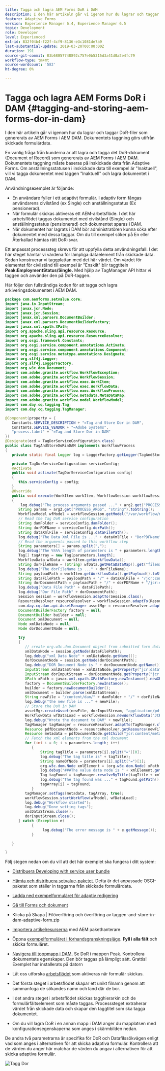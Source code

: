 ```yaml
---
title: Tagga och lagra AEM Forms DoR i DAM
description: I den här artikeln går vi igenom hur du lagrar och taggar DoR-filer som genererats av AEM Forms i AEM DAM. Dokumentets taggning görs utifrån skickade formulärdata.
feature: Adaptive Forms
version: Experience Manager 6.4, Experience Manager 6.5
topic: Development
role: Developer
level: Experienced
exl-id: 832f04b4-f22f-4cf9-8136-e3c1081de7a9
last-substantial-update: 2019-03-20T00:00:00Z
duration: 191
source-git-commit: 03b68057748892c757e0b5315d3a41d0a2e4fc79
workflow-type: tm+mt
source-wordcount: '582'
ht-degree: 0%

---
```


# Tagga och lagra AEM Forms DoR i DAM {#tagging-and-storing-aem-forms-dor-in-dam}

I den här artikeln går vi igenom hur du lagrar och taggar DoR-filer som genererats av AEM Forms i AEM DAM. Dokumentets taggning görs utifrån skickade formulärdata.

En vanlig fråga från kunderna är att lagra och tagga det DoR-dokument (Document of Record) som genererats av AEM Forms i AEM DAM. Dokumentets taggning måste baseras på inskickade data från Adaptive Forms. Om anställningsstatusen i inskickade data till exempel är &quot;Inaktuell&quot;, vill vi tagga dokumentet med taggen &quot;Inaktuell&quot; och lagra dokumentet i DAM.

Användningsexemplet är följande:

* En användare fyller i ett adaptivt formulär. I adaptiv form fångas användarens civilstånd (ex Single) och anställningsstatus (Ex pensionerad).
* När formulär skickas aktiveras ett AEM-arbetsflöde. I det här arbetsflödet taggas dokumentet med civilstånd (Single) och anställningsstatus (pensionerad) och dokumentet sparas i DAM.
* När dokumentet har lagrats i DAM bör administratören kunna söka efter dokumentet med dessa taggar. Om du till exempel söker på En eller Återkallad hämtas rätt DoR-svar.

Ett anpassat processsteg skrevs för att uppfylla detta användningsfall. I det här steget hämtar vi värdena för lämpliga dataelement från skickade data. Sedan konstruerar vi taggplattan med det här värdet. Om värdet för elementet för civilstånd till exempel är &quot;Enskilt&quot; blir taggtiteln **Peak:EmploymentStatus/Single. &#x200B;** Med hjälp av TagManager API hittar vi taggen och använder den på DoR-taggen.

Här följer den fullständiga koden för att tagga och lagra arkiveringsdokumentet i AEM DAM.

```java
package com.aemforms.setvalue.core;
import java.io.InputStream;
import javax.jcr.Node;
import javax.jcr.Session;
import javax.xml.parsers.DocumentBuilder;
import javax.xml.parsers.DocumentBuilderFactory;
import javax.xml.xpath.XPath;
import org.apache.sling.api.resource.Resource;
import org.apache.sling.api.resource.ResourceResolver;
import org.osgi.framework.Constants;
import org.osgi.service.component.annotations.Activate;
import org.osgi.service.component.annotations.Component;
import org.osgi.service.metatype.annotations.Designate;
import org.slf4j.Logger;
import org.slf4j.LoggerFactory;
import org.w3c.dom.Document;
import com.adobe.granite.workflow.WorkflowException;
import com.adobe.granite.workflow.WorkflowSession;
import com.adobe.granite.workflow.exec.WorkItem;
import com.adobe.granite.workflow.exec.WorkflowData;
import com.adobe.granite.workflow.exec.WorkflowProcess;
import com.adobe.granite.workflow.metadata.MetaDataMap;
import com.adobe.granite.workflow.model.WorkflowModel;
import com.day.cq.tagging.Tag;
import com.day.cq.tagging.TagManager;

@Component(property = {
   Constants.SERVICE_DESCRIPTION + "=Tag and Store Dor in DAM",
   Constants.SERVICE_VENDOR + "=Adobe Systems",
   "process.label" + "=Tag and Store Dor in DAM"
})
@Designate(ocd = TagDorServiceConfiguration.class)
public class TagAndStoreDoRinDAM implements WorkflowProcess
{
   private static final Logger log = LoggerFactory.getLogger(TagAndStoreDoRinDAM.class);

   private TagDorServiceConfiguration serviceConfig;
   @Activate
   public void activate(TagDorServiceConfiguration config)
   {
      this.serviceConfig = config;
   }
   @Override
   public void execute(WorkItem workItem, WorkflowSession workflowSession, MetaDataMap arg2) throws WorkflowException
   {
       log.debug("The process arguments passed ..." + arg2.get("PROCESS_ARGS", "string").toString());
      String params = arg2.get("PROCESS_ARGS", "string").toString();
      WorkflowModel wfModel = workflowSession.getModel("/var/workflow/models/dam/update_asset");
      // Read the Tag DoR service configuration
      String damFolder = serviceConfig.damFolder();
      String dorPDFName = serviceConfig.dorPath();
      String dataXmlFile = serviceConfig.dataFilePath();
      log.debug("The Data Xml File is ..." + dataXmlFile + "DorPDFName" + dorPDFName);
      // Read the arguments passed to this workflow step
      String parameters[] = params.split(",");
      log.debug("The %%%% length of parameters is " + parameters.length);
      Tag[] tagArray = new Tag[parameters.length];
      WorkflowData wfData = workItem.getWorkflowData();
      String dorFileName = (String) wfData.getMetaDataMap().get("filename");
      log.debug("The dorFileName is ..." + dorFileName);
      String payloadPath = workItem.getWorkflowData().getPayload().toString();
      String dataFilePath = payloadPath + "/" + dataXmlFile + "/jcr:content";
      String dorDocumentPath = payloadPath + "/" + dorPDFName + "/jcr:content";
      log.debug("Data File Path" + dataFilePath);
      log.debug("Dor File Path" + dorDocumentPath);
      Session session = workflowSession.adaptTo(Session.class);
      ResourceResolver resourceResolver = workflowSession.adaptTo(ResourceResolver.class);
      com.day.cq.dam.api.AssetManager assetMgr = resourceResolver.adaptTo(com.day.cq.dam.api.AssetManager.class);
      DocumentBuilderFactory factory = null;
      DocumentBuilder builder = null;
      Document xmlDocument = null;
      Node xmlDataNode = null;
      Node dorDocumentNode = null;

      try
      {
         // create org.w3c.dom.Document object from submitted form data
         xmlDataNode = session.getNode(dataFilePath);
         log.debug("xml Data Node" + xmlDataNode.getName());
         dorDocumentNode = session.getNode(dorDocumentPath);
         log.debug("DOR Document Node is " + dorDocumentNode.getName());
         InputStream xmlDataStream = xmlDataNode.getProperty("jcr:data").getBinary().getStream();
         InputStream dorInputStream = dorDocumentNode.getProperty("jcr:data").getBinary().getStream();
         XPath xPath = javax.xml.xpath.XPathFactory.newInstance().newXPath();
         factory = DocumentBuilderFactory.newInstance();
         builder = factory.newDocumentBuilder();
         xmlDocument = builder.parse(xmlDataStream);
         String newFile = "/content/dam/" + damFolder + "/" + dorFileName;
         log.debug("the new file is ..." + newFile);
         // Store the DoR in DAM
         assetMgr.createAsset(newFile, dorInputStream, "application/pdf", true);
         WorkflowData wfDataLoad = workflowSession.newWorkflowData("JCR_PATH", newFile);
         log.debug("Wrote the document to DAM" + newFile);
         TagManager tagManager = resourceResolver.adaptTo(TagManager.class);
         Resource pdfDocumentNode = resourceResolver.getResource(newFile);
         Resource metadata = pdfDocumentNode.getChild("jcr:content/metadata");
         // Fetch the xml elements from the xml document
         for (int i = 0; i < parameters.length; i++)
            {
                String tagTitle = parameters[i].split("=")[0];
                log.debug("The tag title is" + tagTitle);
                String nameOfNode = parameters[i].split("=")[1];
                org.w3c.dom.Node xmlElement = (org.w3c.dom.Node) xPath.compile(nameOfNode).evaluate(xmlDocument, javax.xml.xpath.XPathConstants.NODE);
                log.debug("###The value data node is " + xmlElement.getTextContent());
                Tag tagFound = tagManager.resolveByTitle(tagTitle + xmlElement.getTextContent());
                log.debug("The tag found was ..." + tagFound.getPath());
                tagArray[i] = tagFound;
            }
         tagManager.setTags(metadata, tagArray, true);
         workflowSession.startWorkflow(wfModel, wfDataLoad);
         log.debug("Workflow started");
         log.debug("Done setting tags");
         xmlDataStream.close();
         dorInputStream.close();
      } catch (Exception e)
            {
                 log.debug("The error message is " + e.getMessage());
            }

   }

}
```

Följ stegen nedan om du vill att det här exemplet ska fungera i ditt system:
* [Distribuera Developing with service user bundle](/help/forms/assets/common-osgi-bundles/DevelopingWithServiceUser.jar)

* [Hämta och distribuera setvalue-paketet](/help/forms/assets/common-osgi-bundles/SetValueApp.core-1.0-SNAPSHOT.jar). Detta är det anpassade OSGI-paketet som ställer in taggarna från skickade formulärdata.

* [Ladda ned exempelformuläret för adaptiv redigering](assets/tag-and-store-in-dam-adaptive-form.zip)

* [Gå till Forms och dokument](http://localhost:4502/aem/forms.html/content/dam/formsanddocuments)

* Klicka på Skapa | Filöverföring och överföring av taggen-and-store-in-dam-adaptive-form.zip

* [Importera artikelresurserna](assets/tag-and-store-in-dam-assets.zip) med AEM pakethanterare
* Öppna [exempelformuläret i förhandsgranskningsläge](http://localhost:4502/content/dam/formsanddocuments/tagandstoreindam/jcr:content?wcmmode=disabled). **Fyll i alla fält** och skicka formuläret.
* [Navigera till toppmapp i DAM](http://localhost:4502/assets.html/content/dam/Peak). Se DoR i mappen Peak. Kontrollera dokumentets egenskaper. Den bör taggas på lämpligt sätt.
Grattis! Exemplet har installerats på datorn

* Låt oss utforska [arbetsflödet](http://localhost:4502/editor.html/conf/global/settings/workflow/models/TagAndStoreDoRinDAM.html) som aktiveras när formulär skickas.
* Det första steget i arbetsflödet skapar ett unikt filnamn genom att sammanfoga de sökandes namn och land där de bor.
* I det andra steget i arbetsflödet skickas tagghierarkin och de formulärfältselement som måste taggas. Processsteget extraherar värdet från skickade data och skapar den taggtitel som ska tagga dokumentet.
* Om du vill lagra DoR i en annan mapp i DAM anger du mapplatsen med konfigurationsegenskaperna som anges i skärmbilden nedan.

De andra två parametrarna är specifika för DoR och Datafilssökvägen enligt vad som anges i alternativen för att skicka adaptiva formulär. Kontrollera att de värden du anger här matchar de värden du angav i alternativen för att skicka adaptiva formulär.

![Tagg Dor](assets/tag_dor_service_configuration.gif)
